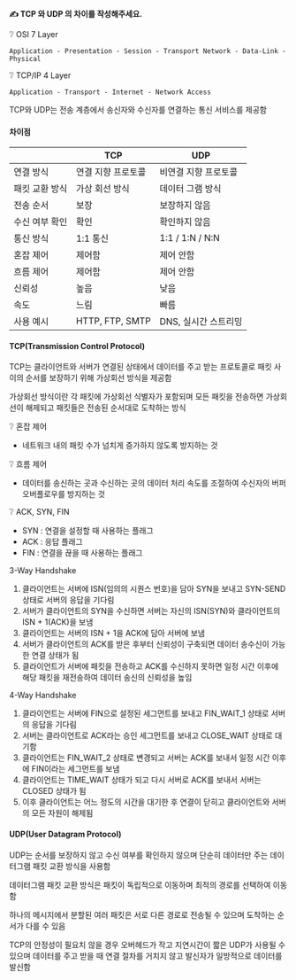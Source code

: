 **✍️ TCP 와 UDP 의 차이를 작성해주세요.**

❔ OSI 7 Layer

```
Application - Presentation - Session - Transport Network - Data-Link - Physical
```

❔ TCP/IP 4 Layer

```
Application - Transport - Internet - Network Access
```

TCP와 UDP는 전송 계층에서 송신자와 수신자를 연결하는 통신 서비스를 제공함

#### 차이점

| |TCP|UDP|
|--------------|------------------|--------------------|
|연결 방식|연결 지향 프로토콜|비연결 지향 프로토콜|
|패킷 교환 방식|가상 회선 방식|데이터 그램 방식|
|전송 순서|보장|보장하지 않음|
|수신 여부 확인|확인|확인하지 않음|
|통신 방식|1:1 통신|1:1 / 1:N / N:N|
|혼잡 제어|제어함|제어 안함|
|흐름 제어|제어함|제어 안함|
|신뢰성|높음|낮음|
|속도|느림|빠름|
|사용 예시|HTTP, FTP, SMTP|DNS, 실시간 스트리밍|

#### TCP(Transmission Control Protocol)

TCP는 클라이언트와 서버가 연결된 상태에서 데이터를 주고 받는 프로토콜로 패킷 사이의 순서를 보장하기 위해 가상회선 방식을 제공함

가상회선 방식이란 각 패킷에 가상회선 식별자가 포함되며 모든 패킷을 전송하면 가상회선이 해제되고 패킷들은 전송된 순서대로 도착하는 방식

❔ 혼잡 제어

- 네트워크 내의 패킷 수가 넘치게 증가하지 않도록 방지하는 것

❔ 흐름 제어

- 데이터를 송신하는 곳과 수신하는 곳의 데이터 처리 속도를 조절하여 수신자의 버퍼 오버플로우를 방지하는 것

❔ ACK, SYN, FIN

- SYN : 연결을 설정할 때 사용하는 플래그
- ACK : 응답 플래그
- FIN : 연결을 끊을 때 사용하는 플래그

3-Way Handshake

1. 클라이언트는 서버에 ISN(임의의 시퀀스 번호)을 담아 SYN을 보내고 SYN-SEND 상태로 서버의 응답을 기다림
2. 서버가 클라이언트의 SYN을 수신하면 서버는 자신의 ISN(SYN)와 클라이언트의 ISN + 1(ACK)을 보냄
3. 클라이언트는 서버의 ISN + 1을 ACK에 담아 서버에 보냄
4. 서버가 클라이언트의 ACK를 받은 후부터 신뢰성이 구축되면 데이터 송수신이 가능한 연결 상태가 됨
5. 클라이언트가 서버에 패킷을 전송하고 ACK를 수신하지 못하면 일정 시간 이후에 해당 패킷을 재전송하여 데이터 송신의 신뢰성을 높임

4-Way Handshake

1. 클라이언트는 서버에 FIN으로 설정된 세그먼트를 보내고 FIN_WAIT_1 상태로 서버의 응답을 기다림
2. 서버는 클라이언트로 ACK라는 승인 세그먼트를 보내고 CLOSE_WAIT 상태로 대기함
3. 클라이언트는 FIN_WAIT_2 상태로 변경되고 서버는 ACK를 보내서 일정 시간 이후에 FIN이라는 세그먼트를 보냄
4. 클라이언트는 TIME_WAIT 상태가 되고 다시 서버로 ACK를 보내서 서버는 CLOSED 상태가 됨
5. 이후 클라이언트는 어느 정도의 시간을 대기한 후 연결이 닫히고 클라이언트와 서버의 모든 자원이 해제됨

#### UDP(User Datagram Protocol)

UDP는 순서를 보장하지 않고 수신 여부를 확인하지 않으며 단순히 데이터만 주는 데이터그램 패킷 교환 방식을 사용함

데이터그램 패킷 교환 방식은 패킷이 독립적으로 이동하며 최적의 경로를 선택하여 이동함

하나의 메시지에서 분할된 여러 패킷은 서로 다른 경로로 전송될 수 있으며 도착하는 순서가 다를 수 있음

TCP의 안정성이 필요치 않을 경우 오버헤드가 작고 지연시간이 짧은 UDP가 사용될 수 있으며 데이터를 주고 받을 때 연결 절차를 거치지 않고 발신자가 일방적으로 데이터를 발신함
